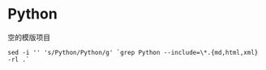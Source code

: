 # Python 

空的模版项目

```
sed -i '' 's/Python/Python/g' `grep Python --include=\*.{md,html,xml} -rl .`
```



